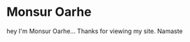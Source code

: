 <!DOCTYPE html>
<html>
<head>
    <meta charset="UTF-8">
    <meta http-equiv="X-UA-Compatible" content="IE=edge">
    <meta name="viewport" content="width=device-width, initial-scale=1.0">
    <title>count the number of users</title>
</head>
<body id="body">
 <h1>Monsur Oarhe</h1>
<p>hey I'm Monsur Oarhe... Thanks for viewing my site. Namaste</p>

</body>
</html>
